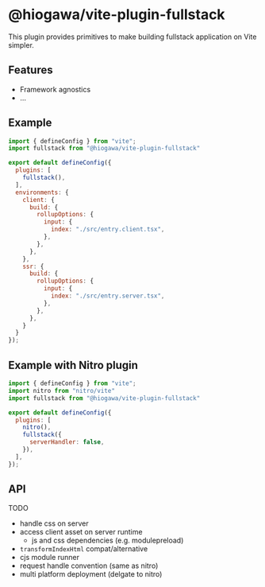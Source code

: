 # @hiogawa/vite-plugin-fullstack

This plugin provides primitives to make building fullstack application on Vite simpler.

## Features

- Framework agnostics
- ...

## Example

```js
import { defineConfig } from "vite";
import fullstack from "@hiogawa/vite-plugin-fullstack"

export default defineConfig({
  plugins: [
    fullstack(),
  ],
  environments: {
    client: {
      build: {
        rollupOptions: {
          input: {
            index: "./src/entry.client.tsx",
          },
        },
      },
    },
    ssr: {
      build: {
        rollupOptions: {
          input: {
            index: "./src/entry.server.tsx",
          },
        },
      },
    }
  }
});
```

## Example with Nitro plugin

```js
import { defineConfig } from "vite";
import nitro from "nitro/vite"
import fullstack from "@hiogawa/vite-plugin-fullstack"

export default defineConfig({
  plugins: [
    nitro(),
    fullstack({
      serverHandler: false,
    }),
  ],
});
```

## API

TODO
- handle css on server
- access client asset on server runtime
  - js and css dependencies (e.g. modulepreload)
- `transformIndexHtml` compat/alternative
- cjs module runner
- request handle convention (same as nitro)
- multi platform deployment (delgate to nitro)
